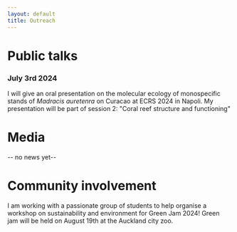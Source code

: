 ```yaml
---
layout: default
title: Outreach
---
```


# Public talks
### July 3rd 2024
I will give an oral presentation on the molecular ecology of monospecific stands of _Madracis auretenra_ on Curacao at ECRS 2024 in Napoli. 
My presentation will be part of session 2: "Coral reef structure and functioning"

# Media
-- no news yet--

# Community involvement
I am working with a passionate group of students to help organise a workshop on sustainability and environment for Green Jam 2024!
Green jam will be held on August 19th at the Auckland city zoo.
